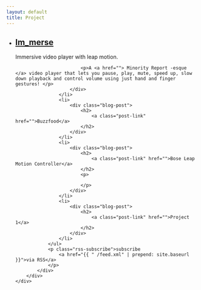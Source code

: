 ```yaml
---
layout: default
title: Project
---
```


<div id="page">
    <div class="blog section">
        <div class="main">
            <div class="blog-content">
                <ul class="post-list">
                    <li>
                        <div class="blog-post">
                            <h2>
                                <a class="post-link" href="">Im_merse</a>
                            </h2>
                            <p>Immersive video player with leap motion.</p>

                            <p>A <a href=""> Minority Report -esque </a> video player that lets you pause, play, mute, speed up, slow down playback and control volume using just hand and finger gestures! </p>
                        </div>
                    </li>
                    <li>
                        <div class="blog-post">
                            <h2>
                                <a class="post-link" href="">Buzzfood</a>
                            </h2>
                        </div>
                    </li>
                    <li>
                        <div class="blog-post">
                            <h2>
                                <a class="post-link" href="">Bose Leap Motion Controller</a>
                            </h2>
                            <p>

                            </p>
                        </div>
                    </li>
                    <li>
                        <div class="blog-post">
                            <h2>
                                <a class="post-link" href="">Project 1</a>
                            </h2>
                        </div>
                    </li>
                </ul>
                <p class="rss-subscribe">subscribe
                    <a href="{{ " /feed.xml" | prepend: site.baseurl }}">via RSS</a>
                </p>
            </div>
        </div>
    </div>
</div>
